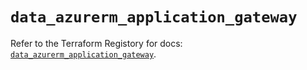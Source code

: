 # `data_azurerm_application_gateway`

Refer to the Terraform Registory for docs: [`data_azurerm_application_gateway`](https://www.terraform.io/docs/providers/azurerm/d/application_gateway).
